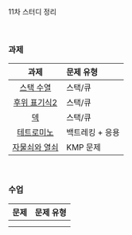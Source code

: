 11차 스터디 정리

<br />

### 과제
|과제|문제 유형|
|:--:|:------|
|[스택 수열](https://www.acmicpc.net/problem/1874)           |스택/큐     |
|[후위 표기식2](https://www.acmicpc.net/problem/1935)        |스택/큐     |
|[덱](https://www.acmicpc.net/problem/10866)                 |스택/큐    |
|[테트로미노](https://www.acmicpc.net/problem/14500)        |백트레킹 + 응용|
|[자물쇠와 열쇠](https://programmers.co.kr/learn/courses/30/lessons/60059)     |KMP 문제                   |

<br />

### 수업
|문제|문제 유형|
|:--:|:-------|
|||
|||
